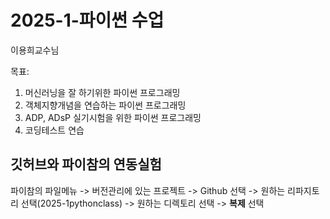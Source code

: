 # 2025-1-파이썬 수업
이용희교수님

목표:
1. 머신러닝을 잘 하기위한 파이썬 프로그래밍
2. 객체지향개념을 연습하는 파이썬 프로그래밍
3. ADP, ADsP 실기시험을 위한 파이썬 프로그래밍
4. 코딩테스트 연습

## 깃허브와 파이참의 연동실험
파이참의 파일메뉴 -> 버전관리에 있는 프로젝트 -> Github 선택
-> 원하는 리파지토리 선택(2025-1pythonclass) -> 원하는 디렉토리 선택
-> **복제** 선택 
